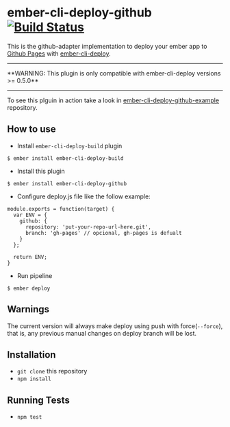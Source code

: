# ember-cli-deploy-github [![Build Status](https://travis-ci.org/dukex/ember-cli-deploy-github.svg)](https://travis-ci.org/dukex/ember-cli-deploy-github)

This is the github-adapter implementation to deploy your ember app to [Github Pages](https://pages.github.com/) with
[ember-cli-deploy](https://github.com/ember-cli/ember-cli-deploy).

<hr/>
**WARNING: This plugin is only compatible with ember-cli-deploy versions >= 0.5.0**
<hr/>

To see this plguin in action take a look in  [ember-cli-deploy-github-example](https://github.com/dukex/ember-cli-deploy-github-example) repository.

## How to use

* Install ```ember-cli-deploy-build``` plugin

```
$ ember install ember-cli-deploy-build
```

* Install this plugin

```
$ ember install ember-cli-deploy-github
```

* Configure deploy.js file like the follow example:

```
module.exports = function(target) {
  var ENV = {
    github: {
      repository: 'put-your-repo-url-here.git',
      branch: 'gh-pages' // opcional, gh-pages is defualt
    }
  };

  return ENV;
}
```

* Run pipeline

```
$ ember deploy
```

## Warnings

The current version will always make deploy using push with force(```--force```),
that is, any previous manual changes on deploy branch will be lost.

## Installation

* `git clone` this repository
* `npm install`

## Running Tests

* `npm test`
